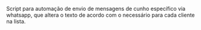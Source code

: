 Script para automação de envio de mensagens de cunho específico via whatsapp, que altera o texto de acordo com o necessário para cada cliente na lista.
